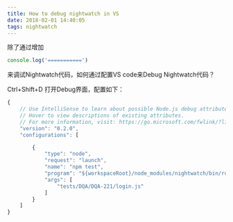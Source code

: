 ```yaml
---
title: How to debug nightwatch in VS
date: 2018-02-01 14:40:05
tags: nightwatch
---
```


除了通过增加
```javascript
console.log('===========')
```
来调试Nightwatch代码，如何通过配置VS code来Debug Nightwatch代码？

Ctrl+Shift+D 打开Debug界面，配置如下：

```javascript
{
    // Use IntelliSense to learn about possible Node.js debug attributes.
    // Hover to view descriptions of existing attributes.
    // For more information, visit: https://go.microsoft.com/fwlink/?linkid=830387
    "version": "0.2.0",
    "configurations": [

        {
            "type": "node",
            "request": "launch",
            "name": "npm test",
            "program": "${workspaceRoot}/node_modules/nightwatch/bin/runner.js",
            "args": [
                "tests/DQA/DQA-221/login.js"
            ]
        }
    ]
}
```